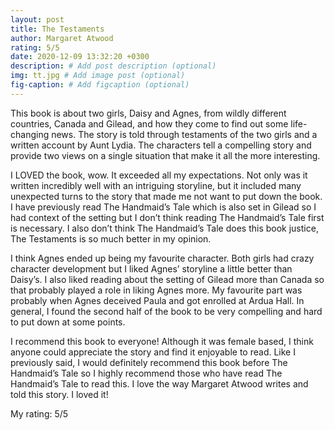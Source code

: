 ```yaml
---
layout: post
title: The Testaments
author: Margaret Atwood
rating: 5/5
date: 2020-12-09 13:32:20 +0300
description: # Add post description (optional)
img: tt.jpg # Add image post (optional)
fig-caption: # Add figcaption (optional)
---
```

This book is about two girls, Daisy and Agnes, from wildly different countries, Canada and Gilead, and how they come to find out some life-changing news. The story is told through testaments of the two girls and a written account by Aunt Lydia. The characters tell a compelling story and provide two views on a single situation that make it all the more interesting.

I LOVED the book, wow. It exceeded all my expectations. Not only was it written incredibly well with an intriguing storyline, but it included many unexpected turns to the story that made me not want to put down the book. I have previously read The Handmaid’s Tale which is also set in Gilead so I had context of the setting but I don’t think reading The Handmaid’s Tale first is necessary. I also don’t think The Handmaid’s Tale does this book justice, The Testaments is so much better in my opinion.

I think Agnes ended up being my favourite character. Both girls had crazy character development but I liked Agnes’ storyline a little better than Daisy’s. I also liked reading about the setting of Gilead more than Canada so that probably played a role in liking Agnes more. My favourite part was probably when Agnes deceived Paula and got enrolled at Ardua Hall. In general, I found the second half of the book to be very compelling and hard to put down at some points. 

I recommend this book to everyone! Although it was female based, I think anyone could appreciate the story and find it enjoyable to read. Like I previously said, I would definitely recommend this book before The Handmaid’s Tale so I highly recommend those who have read The Handmaid’s Tale to read this. I love the way Margaret Atwood writes and told this story. I loved it!

My rating: 5/5
